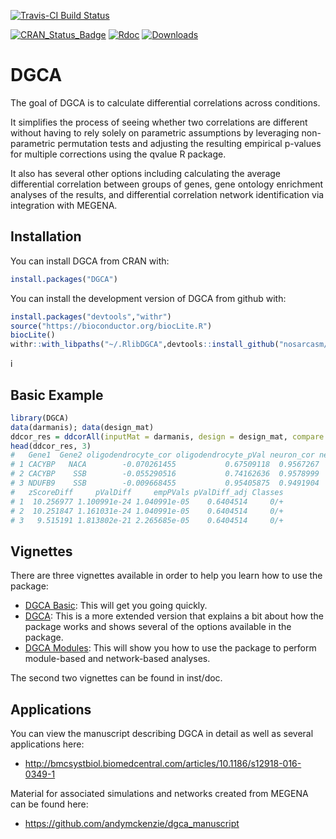 [![Travis-CI Build Status](https://travis-ci.org/andymckenzie/DGCA.svg?branch=master)](https://travis-ci.org/andymckenzie/DGCA)

[![CRAN\_Status\_Badge](http://www.r-pkg.org/badges/version/ggplot2)](https://cran.r-project.org/package=DGCA)
[![Rdoc](http://www.rdocumentation.org/badges/version/DGCA)](http://www.rdocumentation.org/packages/DGCA)
[![Downloads](http://cranlogs.r-pkg.org/badges/grand-total/DGCA)](http://cranlogs.r-pkg.org/badges/grand-total/DGCA)

# DGCA

The goal of DGCA is to calculate differential correlations across conditions.

It simplifies the process of seeing whether two correlations are different without having to rely solely on parametric assumptions by leveraging non-parametric permutation tests and adjusting the resulting empirical p-values for multiple corrections using the qvalue R package.

It also has several other options including calculating the average differential correlation between groups of genes, gene ontology enrichment analyses of the results, and differential correlation network identification via integration with MEGENA.  

## Installation

You can install DGCA from CRAN with:

```R
install.packages("DGCA")
```

You can install the development version of DGCA from github with:

```R
install.packages("devtools","withr")
source("https://bioconductor.org/biocLite.R")
biocLite()
withr::with_libpaths("~/.RlibDGCA",devtools::install_github("nosarcasm/DGCA",repos=biocinstallRepos()))
```
i
## Basic Example

```R
library(DGCA)
data(darmanis); data(design_mat)
ddcor_res = ddcorAll(inputMat = darmanis, design = design_mat, compare = c("oligodendrocyte", "neuron"))
head(ddcor_res, 3)
#   Gene1  Gene2 oligodendrocyte_cor oligodendrocyte_pVal neuron_cor neuron_pVal
# 1 CACYBP   NACA        -0.070261455           0.67509118  0.9567267           0
# 2 CACYBP    SSB        -0.055290516           0.74162636  0.9578999           0
# 3 NDUFB9    SSB        -0.009668455           0.95405875  0.9491904           0
#   zScoreDiff     pValDiff     empPVals pValDiff_adj Classes
# 1  10.256977 1.100991e-24 1.040991e-05    0.6404514     0/+
# 2  10.251847 1.161031e-24 1.040991e-05    0.6404514     0/+
# 3   9.515191 1.813802e-21 2.265685e-05    0.6404514     0/+
```

## Vignettes

There are three vignettes available in order to help you learn how to use the package:

- [DGCA Basic](http://htmlpreview.github.io/?https://github.com/andymckenzie/DGCA/blob/master/vignettes/DGCA_basic.html): This will get you going quickly.
- [DGCA](http://htmlpreview.github.io/?https://github.com/andymckenzie/DGCA/blob/master/inst/doc/DGCA.html): This is a more extended version that explains a bit about how the package works and shows several of the options available in the package.
- [DGCA Modules](https://github.com/andymckenzie/DGCA/blob/master/inst/doc/DGCA_modules.pdf): This will show you how to use the package to perform module-based and network-based analyses.

The second two vignettes can be found in inst/doc.

## Applications

You can view the manuscript describing DGCA in detail as well as several applications here:

- http://bmcsystbiol.biomedcentral.com/articles/10.1186/s12918-016-0349-1

Material for associated simulations and networks created from MEGENA can be found here:

- https://github.com/andymckenzie/dgca_manuscript
